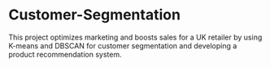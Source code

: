 # Customer-Segmentation
This project optimizes marketing and boosts sales for a UK retailer by using K-means and DBSCAN for customer segmentation and developing a product recommendation system.
